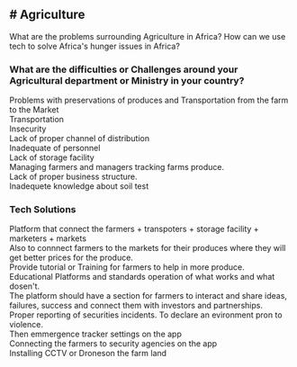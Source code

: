 <h2># Agriculture</h2>

What are the problems surrounding Agriculture in Africa?
How can we use tech to solve Africa's hunger issues in Africa?

<h3>What are the difficulties or Challenges around your Agricultural department or Ministry in your country?</h3>
<p>Problems with preservations of produces and Transportation from the farm to the Market<br>
Transportation<br>
Insecurity<br>
Lack of proper channel of distribution<br>
Inadequate of personnel<br>
Lack of storage facility<br>
Managing farmers and managers tracking farms produce.<br>
Lack of proper business structure. <br>
Inadequete knowledge about soil test</p>


<h3>Tech Solutions </h3>
<p>Platform that connect the farmers + transpoters + storage facility + marketers + markets<br
Create a platform that will connect the farmer and a transportion-service to deliver produces Faster from the farm to Market.<br>
Also to connnect farmers to the markets for their produces where they will get better prices for the produce.<br>
Provide tutorial or Training for farmers to help in more produce.<br>
Educational Platforms and standards operation of what works and what dosen't.<br>
The platform should have a section for farmers to interact and share ideas, failures, success and connect them with investors and partnerships.<br>
Proper reporting of securities incidents. To declare an evironment pron to violence.<br>
Then emmergence tracker settings on the app<br>
Connecting the farmers to security agencies on the app<br>
Installing CCTV or Droneson the farm land</p>
